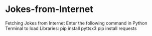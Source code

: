 # Jokes-from-Internet
Fetching Jokes from Internet
Enter the following command in Python Terminal to load Libraries:
pip install pyttsx3
pip install requests

